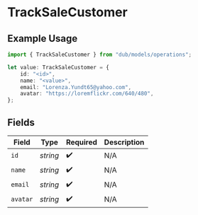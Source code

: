 # TrackSaleCustomer

## Example Usage

```typescript
import { TrackSaleCustomer } from "dub/models/operations";

let value: TrackSaleCustomer = {
    id: "<id>",
    name: "<value>",
    email: "Lorenza.Yundt65@yahoo.com",
    avatar: "https://loremflickr.com/640/480",
};
```

## Fields

| Field              | Type               | Required           | Description        |
| ------------------ | ------------------ | ------------------ | ------------------ |
| `id`               | *string*           | :heavy_check_mark: | N/A                |
| `name`             | *string*           | :heavy_check_mark: | N/A                |
| `email`            | *string*           | :heavy_check_mark: | N/A                |
| `avatar`           | *string*           | :heavy_check_mark: | N/A                |